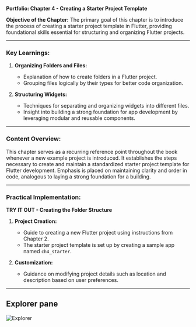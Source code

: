 **Portfolio: Chapter 4 - Creating a Starter Project Template**

**Objective of the Chapter:**
The primary goal of this chapter is to introduce the process of creating a starter project template in Flutter, providing foundational skills essential for structuring and organizing Flutter projects.

---

### **Key Learnings:**
1. **Organizing Folders and Files:**
   - Explanation of how to create folders in a Flutter project.
   - Grouping files logically by their types for better code organization.

2. **Structuring Widgets:**
   - Techniques for separating and organizing widgets into different files.
   - Insight into building a strong foundation for app development by leveraging modular and reusable components.

---

### **Content Overview:**
This chapter serves as a recurring reference point throughout the book whenever a new example project is introduced. It establishes the steps necessary to create and maintain a standardized starter project template for Flutter development. Emphasis is placed on maintaining clarity and order in code, analogous to laying a strong foundation for a building.

---

### **Practical Implementation:**
**TRY IT OUT - Creating the Folder Structure**
1. **Project Creation:**
   - Guide to creating a new Flutter project using instructions from Chapter 2.
   - The starter project template is set up by creating a sample app named `ch4_starter`.

2. **Customization:**
   - Guidance on modifying project details such as location and description based on user preferences.

---

## Explorer pane
![Explorer](https://github.com/user-attachments/assets/2f615958-d9aa-44ef-8860-3427b6413cd2)
